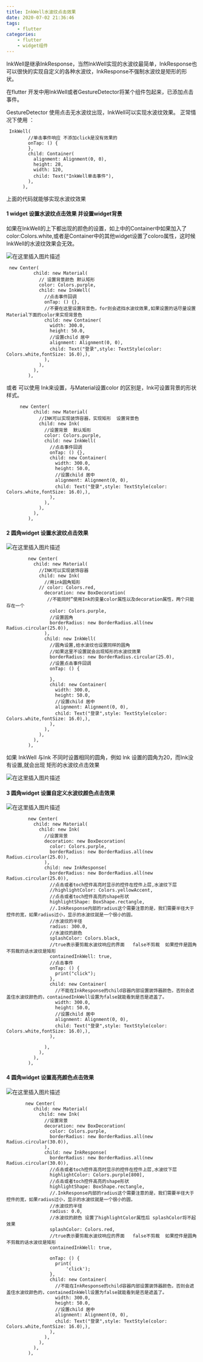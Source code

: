 ```yaml
---
title: InkWell水波纹点击效果
date: 2020-07-02 21:36:46
tags:
	- flutter
categories: 
	- flutter
	- widget组件
---
```


InkWell是继承InkResponse，当然InkWell实现的水波纹最简单，InkResponse也可以很快的实现自定义的各种水波纹，InkResponse不强制水波纹是矩形的形状。

在flutter 开发中用InkWell或者GestureDetector将某个组件包起来，已添加点击事件。

GestureDetector 使用点击无水波纹出现，InkWell可以实现水波纹效果。 正常情况下使用 ：

```
 InkWell(
   		//单击事件响应 不添加click是没有效果的
        onTap: () {
        },
        child: Container(
          alignment: Alignment(0, 0),
          height: 28,
          width: 120,
          child: Text("InkWell单击事件"),
        ),
      ),
```

上面的代码就能够实现水波纹效果

#### 1 widget 设置水波纹点击效果 并设置widget背景

如果在InkWell的上下都出现的颜色的设置，如上中的Container中如果加入了color:Colors.white,或者是Container中的其他widget设置了coloro属性，这时候InkWell的水波纹效果会无效。

![在这里插入图片描述](https://user-gold-cdn.xitu.io/2019/7/11/16bde86d5be6fabf?imageslim)

```
 new Center(
          child: new Material(
            // 设置背景颜色 默认矩形
            color: Colors.purple,
            child: new InkWell(
              //点击事件回调
              onTap: () {},
              //不要在这里设置背景色，for则会遮挡水波纹效果,如果设置的话尽量设置Material下面的color来实现背景色
              child: new Container(
                width: 300.0,
                height: 50.0,
                //设置child 居中
                alignment: Alignment(0, 0),
                child: Text("登录",style: TextStyle(color: Colors.white,fontSize: 16.0),),
              ),
            ),
          ),
        ),
```

或者 可以使用 Ink来设置，与Material设置color 的区别是，Ink可设置背景的形状样式。

```
     new Center(
          child: new Material(
            //INK可以实现装饰容器，实现矩形  设置背景色
            child: new Ink(
              //设置背景  默认矩形
              color: Colors.purple,
              child: new InkWell(
                //点击事件回调
                onTap: () {},
                child: new Container(
                  width: 300.0,
                  height: 50.0,
                  //设置child 居中
                  alignment: Alignment(0, 0),
                  child: Text("登录",style: TextStyle(color: Colors.white,fontSize: 16.0),),
                ),
              ),
            ),
          ),
        ),
```

#### 2 圆角widget 设置水波纹点击效果

![在这里插入图片描述](https://user-gold-cdn.xitu.io/2019/7/11/16bde86d5bcc00e0?imageslim)

```
        new Center(
          child: new Material(
            //INK可以实现装饰容器
            child: new Ink(
              //用ink圆角矩形
            // color: Colors.red,
              decoration: new BoxDecoration(
               //不能同时”使用Ink的变量color属性以及decoration属性，两个只能存在一个
                color: Colors.purple,
                //设置圆角
                borderRadius: new BorderRadius.all(new Radius.circular(25.0)),
              ),
              child: new InkWell(
                //圆角设置,给水波纹也设置同样的圆角
                //如果这里不设置就会出现矩形的水波纹效果
                borderRadius: new BorderRadius.circular(25.0), 
                //设置点击事件回调
                onTap: () {

                },
                child: new Container(
                  width: 300.0,
                  height: 50.0,
                  //设置child 居中
                  alignment: Alignment(0, 0),
                  child: Text("登录",style: TextStyle(color: Colors.white,fontSize: 16.0),),
                ),
              ),
            ),
          ),
        ),
```

如果 InkWell 与Ink 不同时设置相同的圆角，例如 lnk 设置的圆角为20，而Ink没有设置,就会出现 矩形的水波纹点击效果

![在这里插入图片描述](https://user-gold-cdn.xitu.io/2019/7/11/16bde86d5bdff7e1?imageslim)

#### 3 圆角widget 设置自定义水波纹颜色点击效果

![在这里插入图片描述](https://user-gold-cdn.xitu.io/2019/7/11/16bde86d5bd1a41f?imageslim)

```
        new Center(
          child: new Material(
            child: new Ink(
              //设置背景
              decoration: new BoxDecoration(
                color: Colors.purple,
                borderRadius: new BorderRadius.all(new Radius.circular(25.0)),
              ),
              child: new InkResponse(
                borderRadius: new BorderRadius.all(new Radius.circular(25.0)),
                //点击或者toch控件高亮时显示的控件在控件上层,水波纹下层
                //highlightColor: Colors.yellowAccent,
                //点击或者toch控件高亮的shape形状
                highlightShape: BoxShape.rectangle,
                //.InkResponse内部的radius这个需要注意的是，我们需要半径大于控件的宽，如果radius过小，显示的水波纹就是一个很小的圆，
                //水波纹的半径
                radius: 300.0,
                //水波纹的颜色
                splashColor: Colors.black,
                //true表示要剪裁水波纹响应的界面   false不剪裁  如果控件是圆角不剪裁的话水波纹是矩形
                containedInkWell: true,
                //点击事件
                onTap: () {
                  print("click");
                },
                child: new Container(
                  //不能在InkResponse的child容器内部设置装饰器颜色，否则会遮盖住水波纹颜色的，containedInkWell设置为false就能看到是否是遮盖了。
                  width: 300.0,
                  height: 50.0,
                  //设置child 居中
                  alignment: Alignment(0, 0),
                  child: Text("登录",style: TextStyle(color: Colors.white,fontSize: 16.0),),
                ),

              ),
            ),
          ),
        ),
```

#### 4 圆角widget 设置高亮颜色点击效果

![在这里插入图片描述](https://user-gold-cdn.xitu.io/2019/7/11/16bde86d7a2445ef?imageslim)

```
       new Center(
          child: new Material(
            child: new Ink(
              //设置背景
              decoration: new BoxDecoration(
                color: Colors.purple,
                borderRadius: new BorderRadius.all(new Radius.circular(30.0)),
              ),
              child: new InkResponse(
                borderRadius: new BorderRadius.all(new Radius.circular(30.0)),
                //点击或者toch控件高亮时显示的控件在控件上层,水波纹下层
                highlightColor: Colors.purple[800],
                //点击或者toch控件高亮的shape形状
                highlightShape: BoxShape.rectangle,
                //.InkResponse内部的radius这个需要注意的是，我们需要半径大于控件的宽，如果radius过小，显示的水波纹就是一个很小的圆，
                //水波纹的半径
                radius: 0.0,
                //水波纹的颜色 设置了highlightColor属性后 splashColor将不起效果
                splashColor: Colors.red,
                //true表示要剪裁水波纹响应的界面   false不剪裁  如果控件是圆角不剪裁的话水波纹是矩形
                containedInkWell: true,

                onTap: () {
                  print(
                      'click');
                },
                child: new Container(
                  //不能在InkResponse的child容器内部设置装饰器颜色，否则会遮盖住水波纹颜色的，containedInkWell设置为false就能看到是否是遮盖了。
                  width: 300.0,
                  height: 50.0,
                  //设置child 居中
                  alignment: Alignment(0, 0),
                  child: Text("登录",style: TextStyle(color: Colors.white,fontSize: 16.0),),
                ),
              ),
            ),
          ),
        ),
```